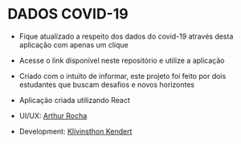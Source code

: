 # DADOS COVID-19

- Fique atualizado a respeito dos dados do covid-19 através desta aplicação com apenas um clique
- Acesse o link disponível neste repositório e utilize a aplicação

- Criado com o intuito de informar, este projeto foi feito por dois estudantes que buscam desafios e novos horizontes
- Aplicação criada utilizando React

- UI/UX: [Arthur Rocha](https://bit.ly/ArthurRochaL)
- Development: [Klivinsthon Kendert](https://www.linkedin.com/in/klivinsthon-kendert-994b251aa/)